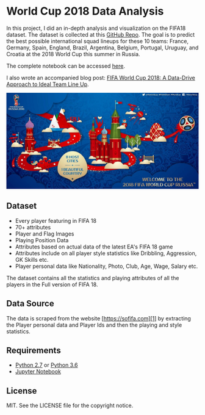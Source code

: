 # World Cup 2018 Data Analysis

In this project, I did an in-depth analysis and visualization on the FIFA18 dataset. The dataset is collected at this [GitHub Repo](https://github.com/amanthedorkknight/fifa18-all-player-statistics). The goal is to predict the best possible international squad lineups for these 10 teams: France, Germany, Spain, England, Brazil, Argentina, Belgium, Portugal, Uruguay, and Croatia at the 2018 World Cup this summer in Russia. 

The complete notebook can be accessed [here](http://nbviewer.jupyter.org/github/khanhnamle1994/fifa18/blob/master/Ideal_Team_Lineup_World_Cup_2018.ipynb).

I also wrote an accompanied blog post: [FIFA World Cup 2018: A Data-Drive Approach to Ideal Team Line Up](https://towardsdatascience.com/fifa-world-cup-2018-a-data-driven-approach-to-ideal-team-line-ups-93505cfe36f8).

![world-cup](images/fifa-world-cup-2018.jpg)

## Dataset

 - Every player featuring in FIFA 18
 - 70+ attributes 
 - Player and Flag Images
 - Playing Position Data
 - Attributes based on actual data of the latest  EA's FIFA 18 game
 - Attributes include on all player style statistics like Dribbling, Aggression, GK Skills etc.
 - Player personal data like Nationality, Photo, Club, Age, Wage, Salary etc.

The dataset contains all the statistics and playing attributes of all the players in the Full version of FIFA 18.

## Data Source

The data is scraped from the website [https://sofifa.com][1] by extracting the Player personal data and Player Ids and then the playing and style statistics.

## Requirements

* [Python 2.7](https://www.python.org/download/releases/2.7/) or [Python 3.6](https://www.python.org/downloads/release/python-360/)
* [Jupyter Notebook](http://jupyter.org/)

## License

MIT. See the LICENSE file for the copyright notice.
